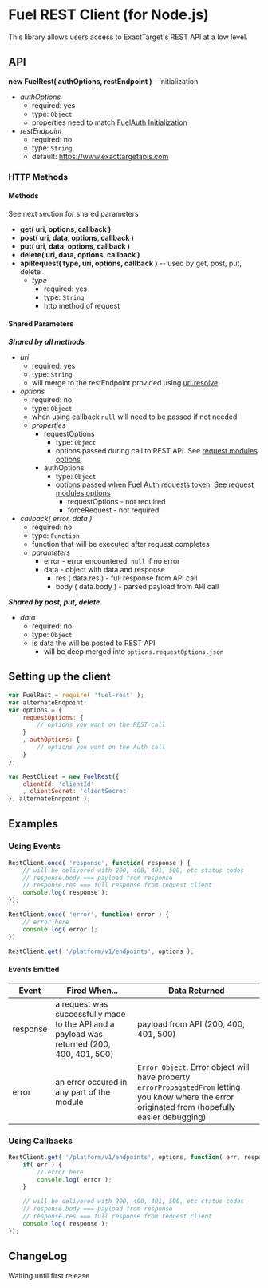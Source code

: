 Fuel REST Client (for Node.js)
=============

This library allows users access to ExactTarget's REST API at a low level.

## API

**new FuelRest( authOptions, restEndpoint )** - Initialization

* *authOptions*
    * required: yes
    * type: `Object`
    * properties need to match [FuelAuth Initialization][1]
* *restEndpoint*
    * required: no
    * type: `String`
    * default: https://www.exacttargetapis.com

### HTTP Methods

#### Methods

See next section for shared parameters

* **get( uri, options, callback )**
* **post( uri, data, options, callback )**
* **put( uri, data, options, callback )**
* **delete( uri, data, options, callback )**
* **apiRequest( type, uri, options, callback )** -- used by get, post, put, delete
    * *type*
        * required: yes
        * type: `String`
        * http method of request

#### Shared Parameters

***Shared by all methods***

* *uri*
    * required: yes
    * type: `String`
    * will merge to the restEndpoint provided using [url.resolve][2]
* *options*
    * required: no
    * type: `Object`
    * when using callback `null` will need to be passed if not needed
    * *properties*
        * requestOptions
            *  type: `Object`
            * options passed during call to REST API. See [request modules options][3]
        * authOptions
            *  type: `Object`
            * options passed when [Fuel Auth requests token][4]. See [request modules options][3]
                * requestOptions - not required
                * forceRequest - not required
* *callback( error, data )*
    * required: no
    * type: `Function`
    * function that will be executed after request completes
    * *parameters*
        * error - error encountered. `null` if no error
        * data - object with data and response
            * res ( data.res ) - full response from API call
            * body ( data.body ) - parsed payload from API call

***Shared by post, put, delete***

* *data*
    * required: no
    * type: `Object`
    * is data the will be posted to REST API
        * will be deep merged into `options.requestOptions.json`

## Setting up the client

```js
var FuelRest = require( 'fuel-rest' );
var alternateEndpoint;
var options = {
    requestOptions: {
        // options you want on the REST call
    }
    , authOptions: {
        // options you want on the Auth call
    }
};

var RestClient = new FuelRest({
    clientId: 'clientId'
    , clientSecret: 'clientSecret'
}, alternateEndpoint );
```


## Examples

### Using Events

```js
RestClient.once( 'response', function( response ) {
	// will be delivered with 200, 400, 401, 500, etc status codes
	// response.body === payload from response
	// response.res === full response from request client
	console.log( response );
});

RestClient.once( 'error', function( error ) {
	// error here
	console.log( error );
})

RestClient.get( '/platform/v1/endpoints', options );
```

#### Events Emitted

| Event | Fired When... | Data Returned |
| ----- | ------------- | ---- |
| response | a request was successfully made to the API and a payload was returned (200, 400, 401, 500) | payload from API (200, 400, 401, 500) |
| error | an error occured in any part of the module | `Error Object`. Error object will have property `errorPropagatedFrom` letting you know where the error originated from (hopefully easier debugging) |

### Using Callbacks
```js
RestClient.get( '/platform/v1/endpoints', options, function( err, response ) {
	if( err ) {
		// error here
		console.log( error );
	}

	// will be delivered with 200, 400, 401, 500, etc status codes
	// response.body === payload from response
	// response.res === full response from request client
	console.log( response );
});
```


## ChangeLog

Waiting until first release

[1]: https://github.com/ExactTarget/Fuel-Node-Auth#api
[2]: http://nodejs.org/api/url.html#url_url_resolve_from_to
[3]: https://github.com/mikeal/request#requestoptions-callback
[4]: https://github.com/ExactTarget/Fuel-Node-Auth#api
